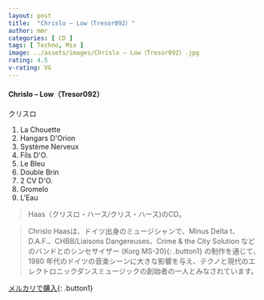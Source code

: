```yaml
---
layout: post
title:  "Chrislo – Low（Tresor092）"
author: mmr
categories: [ CD ]
tags: [ Techno, Mix ]
image: ../assets/images/Chrislo – Low（Tresor092）.jpg
rating: 4.5
v-rating: VG
---
```


#### Chrislo – Low（Tresor092）

クリスロ

1. La Chouette
2. Hangars D'Orion
3. Système Nerveux
4. Fils D'O.
5. Le Bleu
6. Double Brin
7. 2 CV D'O.
8. Gromelo
9. L'Eau

>  Haas（クリスロ・ハース/クリス・ハース)のCD。

> Chrislo Haasは、ドイツ出身のミュージシャンで、Minus Delta t、D.A.F.、CHBB/Liaisons Dangereuses、Crime & the City Solution などのバンドとのシンセサイザー (Korg MS-20){: .button1} の制作を通じて、1980 年代のドイツの音楽シーンに大きな影響を与え、テクノと現代のエレクトロニックダンスミュージックの創始者の一人とみなされています。

[メルカリで購入](https://jp.mercari.com/item/m45327854456){: .button1}


